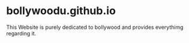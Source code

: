 # bollywoodu.github.io
This Website is purely dedicated to bollywood and provides everythimg regarding it.
